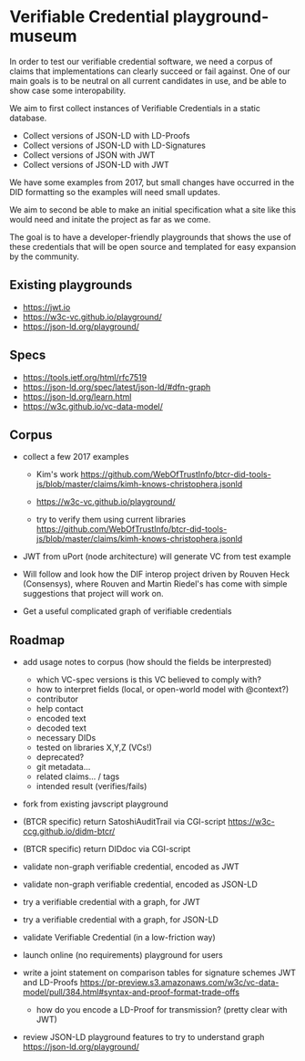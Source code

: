 # Verifiable Credential playground-museum

In order to test our verifiable credential software, we need a corpus of claims that implementations can clearly succeed or fail against.  One of our main goals is to be neutral on all current candidates in use, and be able to show case some interopability.

We aim to first collect instances of Verifiable Credentials in a static database.

* Collect versions of JSON-LD with LD-Proofs
* Collect versions of JSON-LD with LD-Signatures
* Collect versions of JSON with JWT
* Collect versions of JSON-LD with JWT

We have some examples from 2017, but small changes have occurred in the DID formatting so the examples will need small updates.

We aim to second be able to make an initial specification what a site like this would need and initate the project as far as we come.

The goal is to have a developer-friendly playgrounds that shows the use of these credentials that will be open source and templated for easy expansion by the community.

## Existing playgrounds

* https://jwt.io
* https://w3c-vc.github.io/playground/
* https://json-ld.org/playground/

## Specs
* https://tools.ietf.org/html/rfc7519
* https://json-ld.org/spec/latest/json-ld/#dfn-graph
* https://json-ld.org/learn.html
* https://w3c.github.io/vc-data-model/
        
## Corpus
  
* collect a few 2017 examples
  * Kim's work
            https://github.com/WebOfTrustInfo/btcr-did-tools-js/blob/master/claims/kimh-knows-christophera.jsonld

  * https://w3c-vc.github.io/playground/

  * try to verify them using current libraries
            https://github.com/WebOfTrustInfo/btcr-did-tools-js/blob/master/claims/kimh-knows-christophera.jsonld
          
* JWT from uPort (node architecture) will generate VC from test example

* Will follow and look how the DIF interop project driven by Rouven Heck (Consensys), where Rouven and Martin Riedel's has come with simple suggestions that project will work on.

* Get a useful complicated graph of verifiable credentials

## Roadmap

* add usage notes to corpus (how should the fields be interprested)
  * which VC-spec versions is this VC believed to comply with?
  * how to interpret fields (local, or open-world model with @context?)
  * contributor
  * help contact
  * encoded text
  * decoded text
  * necessary DIDs
  * tested on libraries X,Y,Z  (VCs!)
  * deprecated?
  * git metadata...
  * related claims... / tags
  * intended result (verifies/fails)

* fork from existing javscript playground
* (BTCR specific) return SatoshiAuditTrail via CGI-script
        https://w3c-ccg.github.io/didm-btcr/
* (BTCR specific) return DIDdoc via CGI-script
* validate non-graph verifiable credential, encoded as JWT
* validate non-graph verifiable credential, encoded as JSON-LD
* try a verifiable credential with a graph, for JWT
* try a verifiable credential with a graph, for JSON-LD 
* validate Verifiable Credential (in a low-friction way)
* launch online (no requirements) playground for users
* write a joint statement on comparison tables for signature schemes JWT and LD-Proofs
        https://pr-preview.s3.amazonaws.com/w3c/vc-data-model/pull/384.html#syntax-and-proof-format-trade-offs
  * how do you encode a LD-Proof for transmission?  (pretty clear with JWT)
* review JSON-LD playground features to try to understand graph
        https://json-ld.org/playground/
        
